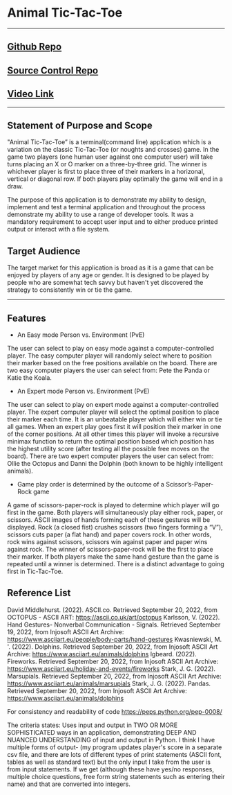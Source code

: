 # Animal Tic-Tac-Toe 
---
## [Github Repo](https://github.com/dayleclarke/tic-tac-toe-terminal-app)
## [Source Control Repo](https://github.com/dayleclarke/tic-tac-toe-terminal-app/commits/main)
## [Video Link](https://youtu.be/h-h2Lzclsws)
---

## Statement of Purpose and Scope

"Animal Tic-Tac-Toe” is a terminal(command line) application which is a variation on the classic Tic-Tac-Toe (or noughts and crosses) game.  In the game two players (one human user against one computer user) will take turns placing an X or O marker on a three-by-three grid.  The winner is whichever player is first to place three of their markers in a horizonal, vertical or diagonal row. If both players play optimally the game will end in a draw.

The purpose of this application is to demonstrate my ability to design, implement and test a terminal application and throughout the process demonstrate my ability to  use a range of developer tools. It was a mandatory requirement to accept user input and to either produce printed output or interact with a file system.

## Target Audience

The target market for this application is broad as it is a game that can be enjoyed by players of any age or gender. It is designed to be played by people who are somewhat tech savvy but haven't yet discovered the strategy to consistently win or tie the game.

---

## Features

* An Easy mode Person vs. Environment (PvE) 

The user can select to play on easy mode against a computer-controlled player.  The easy computer player will randomly select where to position their marker based on the free positions available on the board.  There are two easy computer players the user can select from: Pete the Panda or Katie the Koala.  

* An Expert mode Person vs. Environment (PvE) 

The user can select to play on expert mode against a computer-controlled player.  The expert computer player will select the optimal position to place their marker each time.  It is an unbeatable player which will either win or tie all games. When an expert play goes first it will position their marker in one of the corner positions. At all other times this player will invoke a recursive minimax function to return the optimal position based which position has the highest utility score (after testing all the possible free moves on the board).  There are two expert computer players the user can select from: Ollie the Octopus and Danni the Dolphin (both known to be highly intelligent animals).

* Game play order is determined by the outcome of a Scissor’s-Paper-Rock game

A game of scissors-paper-rock is played to determine which player will go first in the game.   Both players will simultaneously play either rock, paper, or scissors.  ASCII images of hands forming each of these gestures will be displayed. Rock (a closed fist) crushes scissors (two fingers forming a “V”), scissors cuts paper (a flat hand) and paper covers rock. In other words, rock wins against scissors, scissors win against paper and paper wins against rock.  The winner of scissors-paper-rock will be the first to place their marker. If both players make the same hand gesture than the game is repeated until a winner is determined. There is a distinct advantage to going first in Tic-Tac-Toe. 

## Reference List
David Middlehurst. (2022). ASCII.co. Retrieved September 20, 2022, from OCTOPUS - ASCII ART: https://ascii.co.uk/art/octopus
Karlsson, V. (2022). Hand Gestures- Nonverbal Communication - Signals. Retrieved September 19, 2022, from Injosoft ASCII Art Archive: https://www.asciiart.eu/people/body-parts/hand-gestures
Kwasniewski, M. '. (2022). Dolphins. Retrieved September 20, 2022, from Injosoft ASCII Art Archive: https://www.asciiart.eu/animals/dolphins
lgbeard. (2022). Fireworks. Retrieved September 20, 2022, from Injosoft ASCII Art Archive: https://www.asciiart.eu/holiday-and-events/fireworks
Stark, J. G. (2022). Marsupials. Retrieved September 20, 2022, from Injosoft ASCII Art Archive: https://www.asciiart.eu/animals/marsupials
Stark, J. G. (2022). Pandas. Retrieved September 20, 2022, from Injosoft ASCII Art Archive: https://www.asciiart.eu/animals/dolphins



For consistency and readability of code https://peps.python.org/pep-0008/

The criteria states: Uses input and output in TWO OR MORE SOPHISTICATED ways in an application, demonstrating DEEP AND NUANCED UNDERSTANDING of input and output in Python. I think I have multiple forms of output- (my program updates player's score in a separate csv file,  and there are lots of different types of print statements (ASCII font, tables as well as standard text) but the only input I take from the user is from input statements. If we get  (although these have yes/no responses, multiple choice questions, free form string statements such as entering their name) and that are converted into integers.  